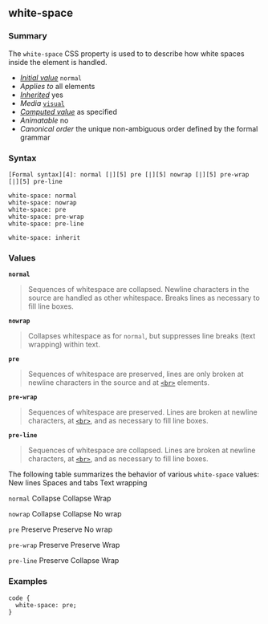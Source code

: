 ## white-space

### Summary

The `white-space` CSS property is used to to describe how white spaces inside the element is handled.

* _[Initial value][0]_ `normal` 
* _Applies to_ all elements 
* _[Inherited][1]_ yes 
* _Media_ [`visual`][2] 
* _[Computed value][3]_ as specified 
* _Animatable_ no 
* _Canonical order_ the unique non-ambiguous order defined by the formal grammar

### Syntax

    [Formal syntax][4]: normal [|][5] pre [|][5] nowrap [|][5] pre-wrap [|][5] pre-line

    white-space: normal
    white-space: nowrap
    white-space: pre
    white-space: pre-wrap
    white-space: pre-line
    
    white-space: inherit
    

### Values

**`normal`**

> Sequences of whitespace are collapsed. Newline characters in the source are handled as other whitespace. Breaks lines as necessary to fill line boxes.

**`nowrap`**

> Collapses whitespace as for `normal`, but suppresses line breaks (text wrapping) within text.

**`pre`**

> Sequences of whitespace are preserved, lines are only broken at newline characters in the source and at [`<br>`][6] elements.

**`pre-wrap`**

> Sequences of whitespace are preserved. Lines are broken at newline characters, at [`<br>`][6], and as necessary to fill line boxes.

**`pre-line`**

> Sequences of whitespace are collapsed. Lines are broken at newline characters, at [`<br>`][6], and as necessary to fill line boxes.

The following table summarizes the behavior of various `white-space` values:
New lines
Spaces and tabs
Text wrapping

`normal`
Collapse
Collapse
Wrap

`nowrap`
Collapse
Collapse
No wrap

`pre`
Preserve
Preserve
No wrap

`pre-wrap`
Preserve
Preserve
Wrap

`pre-line`
Preserve
Collapse
Wrap

### Examples

    code { 
      white-space: pre; 
    }



[0]: https://developer.mozilla.org/en/docs/CSS/initial_value
[1]: https://developer.mozilla.org/en/docs/CSS/inheritance
[2]: https://developer.mozilla.org/en/docs/CSS/@media#Media_groups
[3]: https://developer.mozilla.org/en/docs/CSS/computed_value
[4]: https://developer.mozilla.org/en/docs/CSS/Value_definition_syntax "CSS/Value_definition_syntax"
[5]: https://developer.mozilla.org/en/docs/CSS/Value_definition_syntax#Single_bar "Single bar: the two entities are optional, but exactly one must be present."
[6]: https://developer.mozilla.org/en/docs/Web/HTML/Element/br "The HTML <br> Element (or HTML Line Break Element) produces a line break in text (carriage-return). It is useful for writing a poem or an address, where the division of lines is significant."